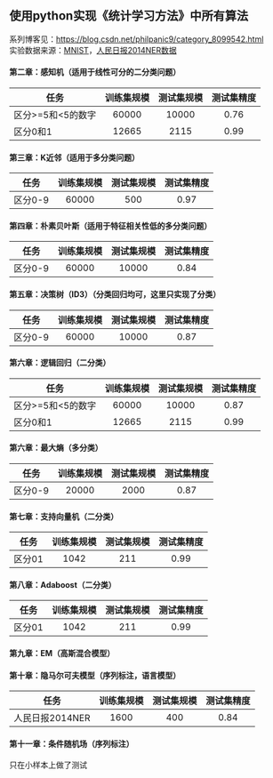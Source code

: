 ## 使用python实现《统计学习方法》中所有算法
系列博客见：https://blog.csdn.net/philpanic9/category_8099542.html <br>
实验数据来源：[MNIST][1]，[人民日报2014NER数据][2]

#### **第二章：感知机（适用于线性可分的二分类问题）**
|任务|训练集规模|测试集规模|测试集精度|
| ---------- | :-----------:  | :-----------: |:-----------: |
|区分>=5和<5的数字|60000|10000|0.76|
|区分0和1|12665|2115|0.99|

#### **第三章：K近邻（适用于多分类问题）**
|任务|训练集规模|测试集规模|测试集精度|
| ---------- | :-----------:  | :-----------: |:-----------: |
|区分0-9|60000|500|0.97|

#### **第四章：朴素贝叶斯（适用于特征相关性低的多分类问题）**
|任务|训练集规模|测试集规模|测试集精度|
| ---------- | :-----------:  | :-----------: |:-----------: |
|区分0-9|60000|10000|0.84|

#### **第五章：决策树（ID3）（分类回归均可，这里只实现了分类）**
|任务|训练集规模|测试集规模|测试集精度|
| ---------- | :-----------:  | :-----------: |:-----------: |
|区分0-9|60000|10000|0.87|

#### **第六章：逻辑回归（二分类）**
|任务|训练集规模|测试集规模|测试集精度|
| ---------- | :-----------:  | :-----------: |:-----------: |
|区分>=5和<5的数字|60000|10000|0.87|
|区分0和1|12665|2115|0.99|
#### **第六章：最大熵（多分类）**
|任务|训练集规模|测试集规模|测试集精度|
| ---------- | :-----------:  | :-----------: |:-----------: |
|区分0-9|20000|2000|0.87|
#### **第七章：支持向量机（二分类）**
|任务|训练集规模|测试集规模|测试集精度|
| ---------- | :-----------:  | :-----------: |:-----------: |
|区分01|1042|211|0.99|

#### **第八章：Adaboost（二分类）**
|任务|训练集规模|测试集规模|测试集精度|
| ---------- | :-----------:  | :-----------: |:-----------: |
|区分01|1042|211|0.99|
#### **第九章：EM（高斯混合模型）**
#### **第十章：隐马尔可夫模型（序列标注，语言模型）**
|任务|训练集规模|测试集规模|测试集精度|
| ---------- | :-----------:  | :-----------: |:-----------: |
|人民日报2014NER|1600|400|0.84|
#### **第十一章：条件随机场（序列标注）**
只在小样本上做了测试




  [1]: http://yann.lecun.com/exdb/mnist/
  [2]: https://github.com/InsaneLife/ChineseNLPCorpus